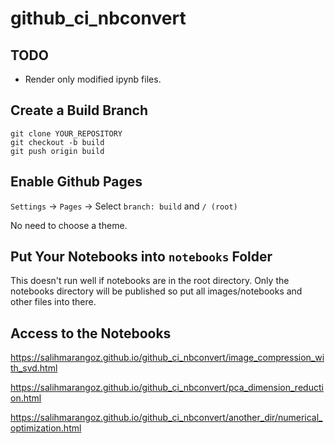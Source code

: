 # github_ci_nbconvert

## TODO

- Render only modified ipynb files.

  

## Create a Build Branch

```
git clone YOUR_REPOSITORY
git checkout -b build
git push origin build
```



## Enable Github Pages

`Settings` -> `Pages` -> Select `branch: build` and `/ (root)`

No need to choose a theme.



## Put Your Notebooks into `notebooks` Folder

This doesn't run well if notebooks are in the root directory. Only the notebooks directory will be published so put all images/notebooks and other files into there.



## Access to the Notebooks

https://salihmarangoz.github.io/github_ci_nbconvert/image_compression_with_svd.html

https://salihmarangoz.github.io/github_ci_nbconvert/pca_dimension_reduction.html

https://salihmarangoz.github.io/github_ci_nbconvert/another_dir/numerical_optimization.html

